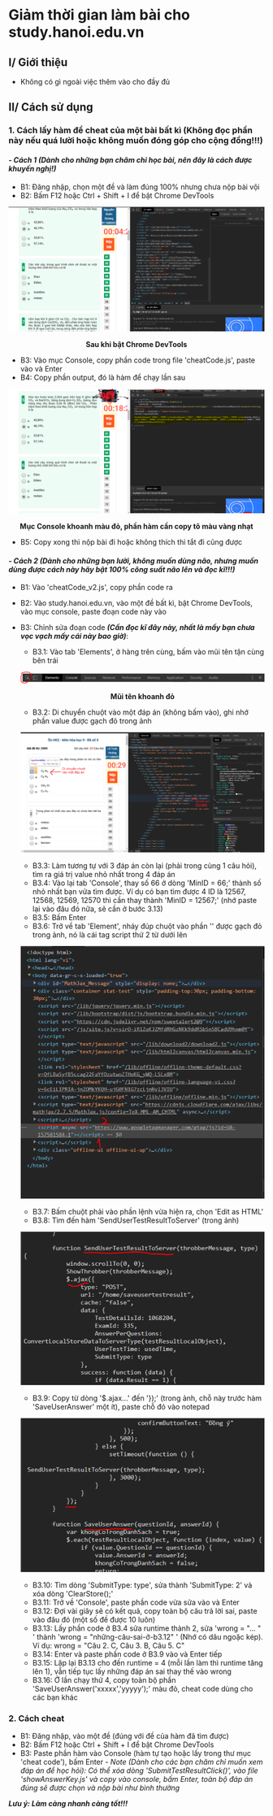 # Giảm thời gian làm bài cho study.hanoi.edu.vn
## I/ Giới thiệu
- Không có gì ngoài việc thêm vào cho đầy đủ
## II/ Cách sử dụng
### 1. Cách lấy hàm để cheat của một bài bất kì (Không đọc phần này nếu quá lười hoặc không muốn đóng góp cho cộng đồng!!!)
#### *_- Cách 1 (Dành cho những bạn chăm chỉ học bài, nên đây là cách được khuyến nghị!)_* 
   
  - B1: Đăng nhập, chọn một đề và làm đúng 100% nhưng chưa nộp bài vội
  - B2: Bấm F12 hoặc Ctrl + Shift + I để bật Chrome DevTools

  ![Chrome DevTools](img/cdb.PNG)
  <p align = "center"><b>Sau khi bật Chrome DevTools</b></p>

  - B3: Vào mục Console, copy phần code trong file 'cheatCode.js', paste vào và Enter
  - B4: Copy phần output, đó là hàm để chạy lần sau

  ![Chrome DevTools](img/out.PNG)
  <p align = "center"><b>Mục Console khoanh màu đỏ, phần hàm cần copy tô màu vàng nhạt</b></p>

  - B5: Copy xong thì nộp bài đi hoặc không thích thì tắt đi cũng được
  
#### *_- Cách 2 (Dành cho những bạn lười, không muốn dùng não, nhưng muốn dùng được cách này hãy bật 100% công suất não lên và đọc kĩ!!!)_*
  - B1: Vào 'cheatCode_v2.js', copy phần code ra
  - B2: Vào study.hanoi.edu.vn, vào một đề bất kì, bật Chrome DevTools, vào mục console, paste đoạn code này vào
  - B3: Chỉnh sửa đoạn code **_(Cần đọc kĩ đây này, nhất là mấy bạn chưa vọc vạch mấy cái này bao giờ)_**:
    - B3.1: Vào tab 'Elements', ở hàng trên cùng, bấm vào mũi tên tận cùng bên trái
    
    ![](img/arrow.PNG)
    <p align = "center"><b>Mũi tên khoanh đỏ</b></p>
    
    - B3.2: Di chuyển chuột vào một đáp án (không bấm vào), ghi nhớ phần value được gạch đỏ trong ảnh
    
    ![](img/getid.png)
    
    - B3.3: Làm tương tự với 3 đáp án còn lại (phải trong cùng 1 câu hỏi), tìm ra giá trị value nhỏ nhất trong 4 đáp án
    - B3.4: Vào lại tab 'Console', thay số 66 ở dòng 'MinID = 66;' thành số nhỏ nhất bạn vửa tìm được. Ví dụ có bạn tìm được 4 ID là 12567, 12568, 12569, 12570 thì cần thay thành 'MinID = 12567;' (nhớ paste lại vào đâu đó nữa, sẽ cần ở bước 3.13)
    - B3.5: Bấm Enter
    - B3.6: Trở về tab 'Element', nháy đúp chuột vào phần '<script>...</script>' được gạch đỏ trong ảnh, nó là cái tag script thứ 2 từ dưới lên
      
    ![](img/script.PNG)
    
    - B3.7: Bấm chuột phải vào phần lệnh vừa hiện ra, chọn 'Edit as HTML'
    - B3.8: Tìm đến hàm 'SendUserTestResultToServer' (trong ảnh)
    
    ![](img/func.PNG)
    
    - B3.9: Copy từ dòng '$.ajax...' đến '});' (trong ảnh, chỗ này trước hàm 'SaveUserAnswer' một ít), paste chỗ đó vào notepad
    
    ![](img/func2.PNG)
     
    - B3.10: Tìm dòng 'SubmitType: type', sửa thành 'SubmitType: 2' và xóa dòng 'ClearStore();'
    - B3.11: Trở về 'Console', paste phần code vừa sửa vào và Enter
    - B3.12: Đợi vài giây sẽ có kết quả, copy toàn bộ câu trả lời sai, paste vào đâu đó (một số đề được 10 luôn)
    - B3.13: Lấy phần code ở B3.4 sửa runtime thành 2, sửa 'wrong = "... " ' thành 'wrong = "những-câu-sai-ở-b3.12" ' (Nhớ có dâu ngoặc kép). Ví dụ: wrong = "Câu 2. C, Câu 3. B, Câu 5. C"
    - B3.14: Enter và paste phần code ở B3.9 vào và Enter tiếp
    - B3.15: Lặp lại B3.13 cho đến runtime = 4 (mỗi lần làm thì runtime tăng lên 1), vẫn tiếp tục lấy những đáp án sai thay thế vào wrong
    - B3.16: Ở lần chạy thứ 4, copy toàn bộ phần 'SaveUserAnswer('xxxxx','yyyyy');' màu đỏ, cheat code dùng cho các bạn khác
    
   
  
### 2. Cách cheat
  - B1: Đăng nhập, vào một đề (đúng với đề của hàm đã tìm được)
  - B2: Bấm F12 hoặc Ctrl + Shift + I để bật Chrome DevTools
  - B3: Paste phần hàm vào Console (hàm tự tạo hoặc lấy trong thư mục 'cheat code'), bấm Enter
 _- Note (Dành cho các bạn chăm chỉ muốn xem đáp án để học hỏi): Có thể xóa dòng 'SubmitTestResultClick()', vào file 'showAnswerKey.js' và copy vào console, bấm Enter, toàn bộ đáp án đúng sẽ được chọn và nộp bài như bình thường_
  
  ***Lưu ý: Làm càng nhanh càng tốt!!!***

